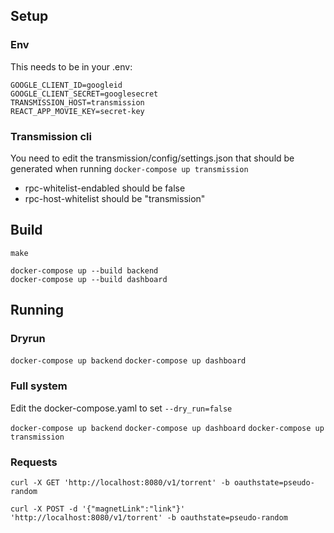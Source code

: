 ## Setup
### Env
This needs to be in your .env:  
```
GOOGLE_CLIENT_ID=googleid
GOOGLE_CLIENT_SECRET=googlesecret
TRANSMISSION_HOST=transmission
REACT_APP_MOVIE_KEY=secret-key
```

### Transmission cli
You need to edit the transmission/config/settings.json that should be generated when running `docker-compose up transmission`   
* rpc-whitelist-endabled should be false   
* rpc-host-whitelist should be "transmission"

## Build
`make`  

`docker-compose up --build backend`  
`docker-compose up --build dashboard`  

## Running

### Dryrun
`docker-compose up backend`
`docker-compose up dashboard`


### Full system
Edit the docker-compose.yaml to set `--dry_run=false`

`docker-compose up backend`
`docker-compose up dashboard`
`docker-compose up transmission`

### Requests
`curl -X GET 'http://localhost:8080/v1/torrent' -b oauthstate=pseudo-random`  

`curl -X POST -d '{"magnetLink":"link"}' 'http://localhost:8080/v1/torrent' -b oauthstate=pseudo-random`  

